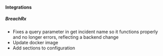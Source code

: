 #### Integrations
##### BreachRx
- Fixes a query parameter in get incident name so it functions properly and no longer errors, reflecting a backend change
- Update docker image
- Add sections to configuration
